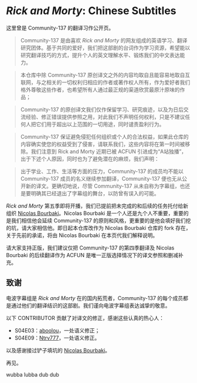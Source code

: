 # *Rick and Morty*: Chinese Subtitles

这里曾是 Community-137 的翻译习作公开页。

> Community-137 是由喜欢 *Rick and Morty* 的网友组成的英语学习、翻译研究团体。基于共同的爱好，我们把这部剧的台词作为学习资源，希望能以研究翻译技巧的方式，提升个人的英文理解水平、锻炼我们的中文表达能力。

> 本仓库中除 Community-137 原创译文之外的内容均取自且能容易地取自互联网，与之相关的一切权利归相应的作者或著作权人所有，作为爱好者我们格外尊敬这些作者，也希望所有人通过最正规的渠道欣赏最原汁原味的作品；

> Community-137 的原创译文我们仅作保留学习、研究痕迹，以及为日后交流经验、修正错误提供参照之用，对此我们不声明任何权利，只是不建议任何人把它们用于超出以上范围的一切用途，同时谴责盈利行为。

> Community-137 保证避免侵犯任何组织或个人的合法权益，如果此仓库的内容确实使您的权益受到了侵害，请联系我们，这些内容将在第一时间被移除。我们注意到 Rick and Morty 近期已被 ACFUN 引进成为“A站独播”，出于下述个人原因，同时也为了避免潜在的麻烦，我们声明：

> 出于学业、工作、生活等方面的压力，Community-137 的成员均不能以 Community-137 成员的名义继续参加翻译，Community-137 便也无从公开新的译文。更确切地说，尽管 Community-137 从未自称为字幕组，也还是要明确其已经退出了字幕组的舞台，以防曾有误入的可能。

*Rick and Morty* 第五季即将开播，我们已提前把未完成的和后续的任务托付给新组织 [Nicolas Bourbaki](https://github.com/n-bourbaki)。Nicolas Bourbaki 是一个人还是九个人不重要，重要的是我们相信他会延续 Community-137 的原则和风格，更重要的是他会填好我们挖的坑，请大家相信他。即日起本仓库改作为 Nicolas Bourbaki 仓库的 fork 存在，关于先前的承诺，将由 Nicolas Bourbaki 在本页代我们解释说明。

请大家支持正版，我们建议仅把 Community-137 的第四季翻译及 Nicolas Bourbaki 的后续翻译作为 ACFUN 是唯一正版选择情况下的译文参照和删减补充。

## 致谢

电波字幕组是 *Rick and Morty* 在的国内拓荒者，Community-137 的每个成员都是通过他们的翻译结识的这部剧。我们谨向电波字幕组表达诚挚的敬意。

以下 CONTRIBUTOR 贡献了对译文的修正，感谢这些认真的热心人：

* S04E03：[aboolou](https://github.com/aboolou)，一处语义修正；
* S04E09：[Ntrv777](https://github.com/Ntrv777)，一处语义修正。

以及感谢接过铲子填坑的 [Nicolas Bourbaki](https://github.com/n-bourbaki)。

再见。

wubba lubba dub dub
